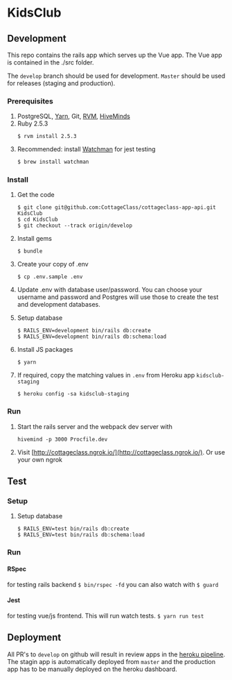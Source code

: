 # KidsClub

## Development
This repo contains the rails app which serves up the Vue app. 
The Vue app is contained in the ./src folder.

The `develop` branch should be used for development.  `Master` should be used for releases (staging and production).

### Prerequisites

1. PostgreSQL, [Yarn](https://yarnpkg.com/en/), Git, [RVM](https://rvm.io/), [HiveMinds](https://github.com/DarthSim/hivemind)
1. Ruby 2.5.3
    ```
    $ rvm install 2.5.3
    ```
1. Recommended: install [Watchman](https://facebook.github.io/watchman) for jest testing 
    ```bash
    $ brew install watchman
    ```


### Install

1. Get the code
    ```
    $ git clone git@github.com:CottageClass/cottageclass-app-api.git KidsClub
    $ cd KidsClub
    $ git checkout --track origin/develop
    ```

1. Install gems
    ```
    $ bundle
    ```

1. Create your copy of .env
    ```
    $ cp .env.sample .env
    ```

1. Update .env with database user/password.
You can choose your username and password and Postgres will use those to create the test and development databases.
1. Setup database
    ```
    $ RAILS_ENV=development bin/rails db:create
    $ RAILS_ENV=development bin/rails db:schema:load
    ```

1. Install JS packages
    ```
    $ yarn
    ```

1. If required, copy the matching values in `.env` from Heroku app `kidsclub-staging`
    ```
    $ heroku config -sa kidsclub-staging
    ```

### Run

1. Start the rails server and the webpack dev server with
    ```
    hivemind -p 3000 Procfile.dev
    ```

1. Visit [http://cottageclass.ngrok.io/](http://cottageclass.ngrok.io/).  Or use your own ngrok

## Test

### Setup

1. Setup database
    ```
    $ RAILS_ENV=test bin/rails db:create
    $ RAILS_ENV=test bin/rails db:schema:load
    ```

### Run

#### RSpec
for testing rails backend
    ```
    $ bin/rspec -fd
    ```
you can also watch with 
    ```
    $ guard
    ```


#### Jest
for testing vue/js frontend.  This will run watch tests.
    ```
    $ yarn run test
    ```

## Deployment
All PR's to `develop` on github will result in review apps in the [heroku pipeline](https://dashboard.heroku.com/pipelines/f1618cba-fac9-4a02-9dee-4ddf2bc31ba6).  The stagin app is automatically deployed from `master` and the production app has to be manually deployed on the heroku dashboard.
